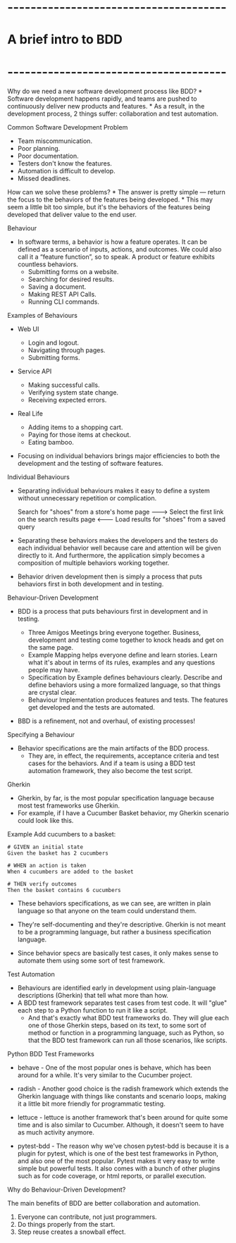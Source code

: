 # --------------------------------------
# A brief intro to BDD
# --------------------------------------

Why do we need a new software development process like BDD?
    * Software development happens rapidly, and teams are pushed to continuously deliver new products and features.
    * As a result, in the development process, 2 things suffer: collaboration and test automation. 

Common Software Development Problem
* Team miscommunication.
* Poor planning.
* Poor documentation.
* Testers don't know the features.
* Automation is difficult to develop.
* Missed deadlines.

How can we solve these problems?
    * The answer is pretty simple — return the focus to the behaviors of the features being developed. 
    * This may seem a little bit too simple, but it's the behaviors of the features being developed that deliver value to the end user.

Behaviour
* In software terms, a behavior is how a feature operates. It can be defined as a scenario of inputs, actions, 
  and outcomes. We could also call it a “feature function”, so to speak. A product or feature exhibits countless behaviors.
    * Submitting forms on a website.
    * Searching for desired results.
    * Saving a document.
    * Making REST API Calls.
    * Running CLI commands.

Examples of Behaviours

* Web UI
    * Login and logout.
    * Navigating through pages.
    * Submitting forms.

* Service API
    * Making successful calls.
    * Verifying system state change.
    * Receiving expected errors.

* Real Life
    * Adding items to a shopping cart.
    * Paying for those items at checkout.
    * Eating bamboo.

* Focusing on individual behaviors brings major efficiencies to both the development and the testing of software features.

Individual Behaviours
* Separating individual behaviours makes it easy to define a system without unnecessary repetition or complication.
    
    Search for "shoes" from a store's home page ---> Select the first link on the search results page <--- Load results for "shoes" from a saved query

* Separating these behaviors makes the developers and the testers do each individual behavior well because care and attention will be given directly to it. 
  And furthermore, the application simply becomes a composition of multiple behaviors working together.

* Behavior driven development then is simply a process that puts behaviors first in both development and in testing.

Behaviour-Driven Development

* BDD is a process that puts behaviours first in development and in testing.
    * Three Amigos Meetings bring everyone together. Business, development and testing come together to knock heads and get on the same page.
    * Example Mapping helps everyone define and learn stories. Learn what it's about in terms of its rules, examples and any questions people may have.
    * Specification by Example defines behaviours clearly. Describe and define behaviors using a more formalized language, so that things are crystal clear.
    * Behaviour Implementation produces features and tests. The features get developed and the tests are automated.

* BBD is a refinement, not and overhaul, of existing processes!

Specifying a Behaviour
* Behavior specifications are the main artifacts of the BDD process.
    * They are, in effect, the requirements, acceptance criteria and test cases for the behaviors. And if a team is using a BDD test automation framework, they also become the test script.

Gherkin
* Gherkin, by far, is the most popular specification language because most test frameworks use Gherkin.
* For example, if I have a Cucumber Basket behavior, my Gherkin scenario could look like this.

Example
Add cucumbers to a basket:

    # GIVEN an initial state
    Given the basket has 2 cucumbers

    # WHEN an action is taken
    When 4 cucumbers are added to the basket

    # THEN verify outcomes
    Then the basket contains 6 cucumbers

* These behaviors specifications, as we can see, are written in plain language so that anyone on the team could understand them.
* They're self-documenting and they're descriptive. Gherkin is not meant to be a programming language, but rather a business specification language.

* Since behavior specs are basically test cases, it only makes sense to automate them using some sort of test framework.

Test Automation

* Behaviours are identified early in development using plain-language descriptions (Gherkin) that tell what more than how.
* A BDD test framework separates test cases from test code. It will "glue" each step to a Python function to run it like a script.
    * And that's exactly what BDD test frameworks do. They will glue each one of those Gherkin steps, based on its text, 
      to some sort of method or function in a programming language, such as Python, so that the BDD test framework can run all those scenarios, like scripts.

Python BDD Test Frameworks

* behave - One of the most popular ones is behave, which has been around for a while. It's very similar to the Cucumber project.
* radish - Another good choice is the radish framework which extends the Gherkin language with things like constants and scenario loops, making it a little bit more friendly for programmatic testing.
* lettuce - lettuce is another framework that's been around for quite some time and is also similar to Cucumber. Although, it doesn't seem to have as much activity anymore.

* pytest-bdd - The reason why we've chosen pytest-bdd is because it is a plugin for pytest, which is one of the best test frameworks in Python, 
  and also one of the most popular. Pytest makes it very easy to write simple but powerful tests. It also comes with a bunch of other plugins such as for code coverage, or html reports, or parallel execution.

Why do Behaviour-Driven Development?

The main benefits of BDD are better collaboration and automation.

1. Everyone can contribute, not just programmers.
2. Do things properly from the start.
3. Step reuse creates a snowball effect.





